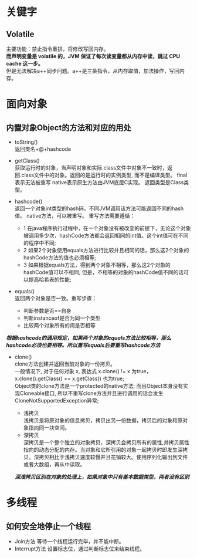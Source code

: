 # 关键字
## Volatile
主要功能：禁止指令重排，将修改写回内存。   
**而声明变量是 volatile 的，JVM 保证了每次读变量都从内存中读，跳过 CPU cache 这一步。**   
但是无法解决a++同步问题。a++是三条指令，从内存取值，加法操作，写回内存。  


# 面向对象
## 内置对象Object的方法和对应的用处
- toString()  
返回类名+@+hashcode  

- getClass()  
  获取运行时的对象，当声明对象和实际.class文件中对象不一致时，返回.class文件中的对象。返回的是运行时的实例类型, 而不是编译类型。
  final表示无法被重写 native表示原生方法由JVM底层C实现。
  返回类型是Class类型。

- hashcode()  
  返回一个对象int类型的hash码。不同JVM调用该方法可能返回不同的hash值。
  native方法，可以被重写。
  重写方法需要遵循：
  - 1 在java程序执行过程中，在一个对象没有被改变的前提下，无论这个对象被调用多少次，hashCode方法都会返回相同的int值。这个int值可在不同的程序中不同;
  - 2 如果2个对象使用equals方法进行比较并且相同的话，那么这2个对象的hashCode方法的值也必须相等;
  - 3 如果根据equals方法，得到两个对象不相等，那么这2个对象的hashCode值可以不相同; 但是，不相等的对象的hashCode值不同的话可以提高哈希表的性能;

- equals()  
  返回两个对象是否一致。重写步骤：
  - 判断参数是否==自身
  - 判断instanceof是否为同一个类型
  - 比较两个对象所有的阈是否相等  

***根据hashcode的通用规定，如果两个对象的equals方法比较相等，那么hashcode必须也要相等。所以重写equals后要重写hashcode方法***

- clone()  
  clone方法创建并返回当前对象的一份拷贝。  
  一般情况下, 对于任何对象 x, 表达式 x.clone() != x 为true，x.clone().getClass() == x.getClass() 也为true;  
  Object类的clone方法是一个protected的native方法; 而且Object本身没有实现Cloneable接口, 所以不重写clone方法并且进行调用的话会发生CloneNotSupportedException异常;  
  - 浅拷贝  
  浅拷贝是将原对象的信息拷贝，拷贝出另一份数据，拷贝后的对象和原对象指向同一块空间。
  - 深拷贝  
  深拷贝是一个整个独立的对象拷贝，深拷贝会拷贝所有的属性,并拷贝属性指向的动态分配的内存。当对象和它所引用的对象一起拷贝时即发生深拷贝。深拷贝相比于浅拷贝速度较慢并且花销较大。使用序列化输出到文件或者大数组，再从中读取。  

  ***深浅拷贝区别在对象的处理上，如果对象中只有基本数据类型，两者没有区别***
  

# 多线程
## 如何安全地停止一个线程
- Join方法 等待一个线程运行完毕，并不能中断。
- Interrupt方法 设置标志位，通过判断标志位来结束线程。

